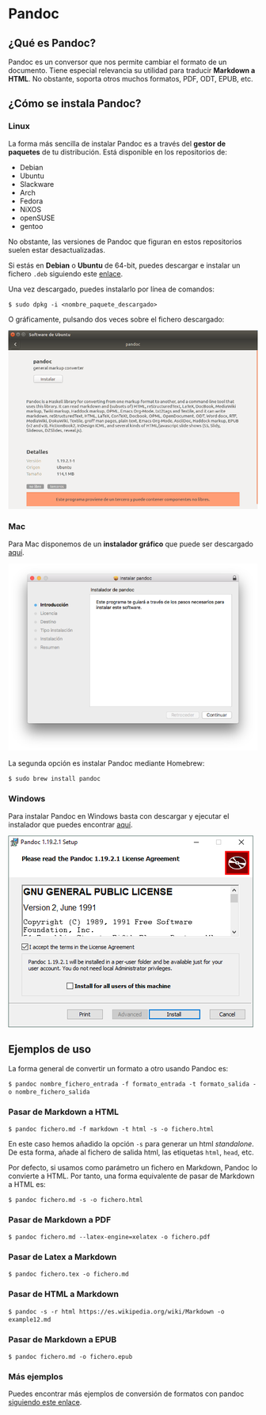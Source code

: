 # Pandoc

## ¿Qué es Pandoc?

Pandoc es un conversor que nos permite cambiar el formato de un documento. Tiene especial relevancia su utilidad para traducir **Markdown a HTML**. No obstante, soporta otros muchos formatos, PDF, ODT, EPUB, etc.

## ¿Cómo se instala Pandoc?

### Linux

La forma más sencilla de instalar Pandoc es a través del **gestor de paquetes** de tu distribución. Está disponible en los repositorios de:

* Debian
* Ubuntu
* Slackware
* Arch
* Fedora
* NiXOS
* openSUSE
* gentoo

No obstante, las versiones de Pandoc que figuran en estos repositorios suelen estar desactualizadas.

Si estás en **Debian** o **Ubuntu** de 64-bit, puedes descargar e instalar un fichero `.deb` siguiendo este [enlace](https://github.com/jgm/pandoc/releases).

Una vez descargado, puedes instalarlo por línea de comandos:

```
$ sudo dpkg -i <nombre_paquete_descargado>
```

O gráficamente, pulsando dos veces sobre el fichero descargado:

![](./images/pandoc_ubuntu.png)


### Mac

Para Mac disponemos de un **instalador gráfico** que puede ser descargado [aquí](https://github.com/jgm/pandoc/releases).

![](./images/pandoc_mac.png)

La segunda opción es instalar Pandoc mediante Homebrew:

```
$ sudo brew install pandoc
```
### Windows

Para instalar Pandoc en Windows basta con descargar y ejecutar el instalador que puedes encontrar [aquí](https://github.com/jgm/pandoc/releases).

![](./images/pandoc_windows.png)

## Ejemplos de uso

La forma general de convertir un formato a otro usando Pandoc es:

```
$ pandoc nombre_fichero_entrada -f formato_entrada -t formato_salida -o nombre_fichero_salida
```

### Pasar de Markdown a HTML

```
$ pandoc fichero.md -f markdown -t html -s -o fichero.html
```

En este caso hemos añadido la opción `-s` para generar un html *standalone*. De esta forma, añade al fichero de salida html, las etiquetas `html`, `head`, etc.

Por defecto, si usamos como parámetro un fichero en Markdown, Pandoc lo convierte a HTML. Por tanto, una forma equivalente de pasar de Markdown a HTML es:

```
$ pandoc fichero.md -s -o fichero.html
```

### Pasar de Markdown a PDF

```
$ pandoc fichero.md --latex-engine=xelatex -o fichero.pdf
```

### Pasar de Latex a Markdown

```
$ pandoc fichero.tex -o fichero.md
```

### Pasar de HTML a Markdown

```
$ pandoc -s -r html https://es.wikipedia.org/wiki/Markdown -o example12.md
```
### Pasar de Markdown a EPUB

```
$ pandoc fichero.md -o fichero.epub
```

### Más ejemplos

Puedes encontrar más ejemplos de conversión de formatos con pandoc [siguiendo este enlace](http://pandoc.org/demos.html).
